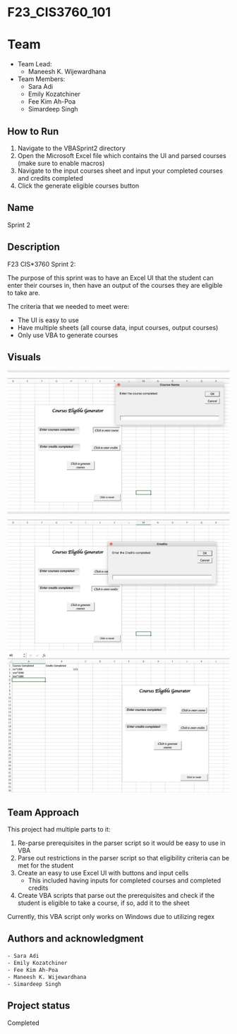 # F23_CIS3760_101

# Team

-   Team Lead:
    -   Maneesh K. Wijewardhana
-   Team Members:
    -   Sara Adi
    -   Emily Kozatchiner
    -   Fee Kim Ah-Poa
    -   Simardeep Singh

## How to Run

1. Navigate to the VBASprint2 directory
2. Open the Microsoft Excel file which contains the UI and parsed courses (make sure to enable macros)
3. Navigate to the input courses sheet and input your completed courses and credits completed
4. Click the generate eligible courses button

## Name

Sprint 2

## Description

F23 CIS\*3760 Sprint 2:

The purpose of this sprint was to have an Excel UI that the student can enter their courses in, then have an output of the courses they are eligible to take are.

The criteria that we needed to meet were:

-   The UI is easy to use
-   Have multiple sheets (all course data, input courses, output courses)
-   Only use VBA to generate courses

## Visuals

![excel-ui](./Photos/excel-ui.png)
![excel-ui2](./Photos/excel-ui2.png)
![excel-ui3](./Photos/excel-ui3.png)

## Team Approach

This project had multiple parts to it:

1.  Re-parse prerequisites in the parser script so it would be easy to use in VBA
2.  Parse out restrictions in the parser script so that eligibility criteria can be met for the student
3.  Create an easy to use Excel UI with buttons and input cells
    -   This included having inputs for completed courses and completed credits
4.  Create VBA scripts that parse out the prerequisites and check if the student is eligible to take a course, if so, add it to the sheet

Currently, this VBA script only works on Windows due to utilizing regex

## Authors and acknowledgment

    - Sara Adi
    - Emily Kozatchiner
    - Fee Kim Ah-Poa
    - Maneesh K. Wijewardhana
    - Simardeep Singh

## Project status

Completed
